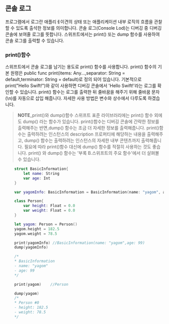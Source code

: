 ## 콘솔 로그
프로그램에서 로그란 애플리ㅔ이견의 상태 또는 애플리케이션 내부 로직의 흐름을 관찰할 수 있도록 출석한 정보를 의미합니다. 콘솔 로그(Console Lod)는 디버깅 중 디버깅 콘솔에 보여줄 로그를 뜻합니다. 스위프트에서는 print() 또는 dump 함수를 사용하여 콘솔 로그를 출력할 수 있습니다.

### print()함수
스위프트에서 콘솔 로그를 남기는 용도로 print() 함수를 사용합니다. print() 함수의 기본 원령은 public func print(items: Any...,separator: String = default,terminator: String = default)로 정의 되어 있습니다. 기본적으로 print("Hello Swift!")와 같이 사용하면 디버깅 콘솔에서 'Hello Swift!'라는 로그를 확인할 수 있습니다. print() 함수는 로그를 출력한 뒤 줄바꿈을 해주기 위해 줄바꿈 문자(\n)를 자동으로 삽입 해줍니다. 자세한 사용 방법은 변수와 상수에서 다루도록 하겠습니다.

>**NOTE**_print()와 dump()함수
스위프트 표준 라이브러리에는 print() 함수 외에도 dump() 라는 함수가 있습니다. print()함수는 디버깅 콘솔에 간략한 정보를 출력해주는 반면,dump() 함수는 조금 더 자세한 정보를 출력해줍니다. print()함수는 출력하려는 인스턴스의 description 프로퍼티에 해당하는 내용을 출력해주고, dump() 함수는 출력하려는 인스턴스의 자세한 내부 콘텐츠까지 출력해줍니다. 필요에 따라 print()함수 대신에 dump() 함수를 적절히 사용하는 것도 좋습니다. print() 와 dump() 함수는 '부록 B.스위프트의 주요 함수'에서 더 살펴볼 수 있습니다.
```swift
    struct BasicInformation{
        let name: String
        var age: Int
    }

    var yagomInfo: BasicInformation = BasicInformation(name: "yagom", age: 99)

    class Person{
        var height: Float = 0.0
        var weight: Float = 0.0
    }

    let yagom: Person = Person()
    yagom.height = 182.5
    yagom.weight = 78.5

    print(yagomInfo) //BasicInformation(name: "yagom",age: 99)
    dump(yagomInfo)

    /*
    * BasicInformation
    - name: "yagom"
    - age: 99
    */

    print(yagom)    //Person

    dump(yagom)
    /*
    * Person #0
    - height: 182.5
    - weight: 78.5
    */
```